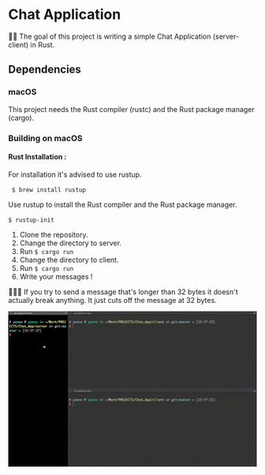 # Chat Application
🏁🔮  The goal of this project is writing a simple  Chat Application (server-client) in Rust.
## Dependencies


### macOS
This project needs the Rust compiler (rustc) and the Rust package manager (cargo).

### Building on macOS
#### Rust Installation :
 For installation it's advised to use rustup.
 
  	 $ brew install rustup

Use rustup to install the Rust compiler and the Rust package manager.
	
    $ rustup-init


1. Clone the repository.
2. Change the directory to server.
3. Run  <code>$ cargo run</code> 
4. Change the directory to client.
5. Run  <code>$ cargo run</code> 
6. Write your messages !


📌📌📌  If you try to send a message that's longer than 32 bytes it doesn't actually break anything. It just cuts off the message at 32 bytes.



![](Gifs/Chat.gif)
